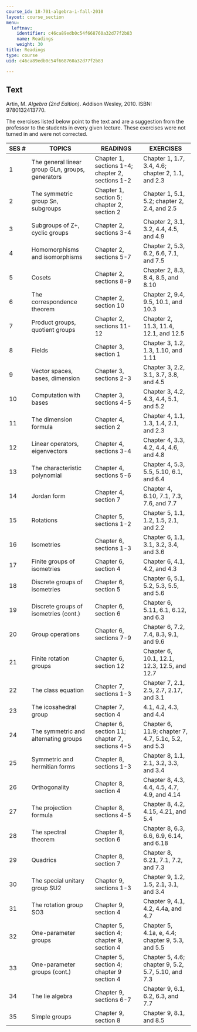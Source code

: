 ```yaml
---
course_id: 18-701-algebra-i-fall-2010
layout: course_section
menu:
  leftnav:
    identifier: c46ca89edb0c54f668760a32d77f2b83
    name: Readings
    weight: 30
title: Readings
type: course
uid: c46ca89edb0c54f668760a32d77f2b83

---
```


Text
----

Artin, M. _Algebra (2nd Edition)_. Addison Wesley, 2010. ISBN: 9780132413770.

The exercises listed below point to the text and are a suggestion from the professor to the students in every given lecture. These exercises were not turned in and were not corrected.

| SES # | TOPICS | READINGS | EXERCISES |
| --- | --- | --- | --- |
| 1 | The general linear group GLn, groups, generators | Chapter 1, sections 1-4; chapter 2, sections 1-2 | Chapter 1, 1.7, 3.4, 4.6; chapter 2, 1.1, and 2.3 |
| 2 | The symmetric group Sn, subgroups | Chapter 1, section 5; chapter 2, section 2 | Chapter 1, 5.1, 5.2; chapter 2, 2.4, and 2.5 |
| 3 | Subgroups of Z+, cyclic groups | Chapter 2, sections 3-4 | Chapter 2, 3.1, 3.2, 4.4, 4.5, and 4.9 |
| 4 | Homomorphisms and isomorphisms | Chapter 2, sections 5-7 | Chapter 2, 5.3, 6.2, 6.6, 7.1, and 7.5 |
| 5 | Cosets | Chapter 2, sections 8-9 | Chapter 2, 8.3, 8.4, 8.5, and 8.10 |
| 6 | The correspondence theorem | Chapter 2, section 10 | Chapter 2, 9.4, 9.5, 10.1, and 10.3 |
| 7 | Product groups, quotient groups | Chapter 2, sections 11-12 | Chapter 2, 11.3, 11.4, 12.1, and 12.5 |
| 8 | Fields | Chapter 3, section 1 | Chapter 3, 1.2, 1.3, 1.10, and 1.11 |
| 9 | Vector spaces, bases, dimension | Chapter 3, sections 2-3 | Chapter 3, 2.2, 3.1, 3.7, 3.8, and 4.5 |
| 10 | Computation with bases | Chapter 3, sections 4-5 | Chapter 3, 4.2, 4.3, 4.4, 5.1, and 5.2 |
| 11 | The dimension formula | Chapter 4, section 2 | Chapter 4, 1.1, 1.3, 1.4, 2.1, and 2.3 |
| 12 | Linear operators, eigenvectors | Chapter 4, sections 3-4 | Chapter 4, 3.3, 4.2, 4.4, 4.6, and 4.8 |
| 13 | The characteristic polynomial | Chapter 4, sections 5-6 | Chapter 4, 5.3, 5.5, 5.10, 6.1, and 6.4 |
| 14 | Jordan form | Chapter 4, section 7 | Chapter 4, 6.10, 7.1, 7.3, 7.6, and 7.7 |
| 15 | Rotations | Chapter 5, sections 1-2 | Chapter 5, 1.1, 1.2, 1.5, 2.1, and 2.2 |
| 16 | Isometries | Chapter 6, sections 1-3 | Chapter 6, 1.1, 3.1, 3.2, 3.4, and 3.6 |
| 17 | Finite groups of isometries | Chapter 6, section 4 | Chapter 6, 4.1, 4.2, and 4.3 |
| 18 | Discrete groups of isometries | Chapter 6, section 5 | Chapter 6, 5.1, 5.2, 5.3, 5.5, and 5.6 |
| 19 | Discrete groups of isometries (cont.) | Chapter 6, section 6 | Chapter 6, 5.11, 6.1, 6.12, and 6.3 |
| 20 | Group operations | Chapter 6, sections 7-9 | Chapter 6, 7.2, 7.4, 8.3, 9.1, and 9.6 |
| 21 | Finite rotation groups | Chapter 6, section 12 | Chapter 6, 10.1, 12.1, 12.3, 12.5, and 12.7 |
| 22 | The class equation | Chapter 7, sections 1-3 | Chapter 7, 2.1, 2.5, 2.7, 2.17, and 3.1 |
| 23 | The icosahedral group | Chapter 7, section 4 | 4.1, 4.2, 4.3, and 4.4 |
| 24 | The symmetric and alternating groups | Chapter 6, section 11; chapter 7, sections 4-5 | Chapter 6, 11.9; chapter 7, 4.7, 5.1c, 5.2, and 5.3 |
| 25 | Symmetric and hermitian forms | Chapter 8, sections 1-3 | Chapter 8, 1.1, 2.1, 3.2, 3.3, and 3.4 |
| 26 | Orthogonality | Chapter 8, section 4 | Chapter 8, 4.3, 4.4, 4.5, 4.7, 4.9, and 4.14 |
| 27 | The projection formula | Chapter 8, sections 4-5 | Chapter 8, 4.2, 4.15, 4.21, and 5.4 |
| 28 | The spectral theorem | Chapter 8, section 6 | Chapter 8, 6.3, 6.6, 6.9, 6.14, and 6.18 |
| 29 | Quadrics | Chapter 8, section 7 | Chapter 8, 6.21, 7.1, 7.2, and 7.3 |
| 30 | The special unitary group SU2 | Chapter 9, sections 1-3 | Chapter 9, 1.2, 1.5, 2.1, 3.1, and 3.4 |
| 31 | The rotation group SO3 | Chapter 9, section 4 | Chapter 9, 4.1, 4.2, 4.4a, and 4.7 |
| 32 | One-parameter groups | Chapter 5, section 4; chapter 9, section 4 | Chapter 5, 4.1a, e, 4.4; chapter 9, 5.3, and 5.5 |
| 33 | One-parameter groups (cont.) | Chapter 5, section 4; chapter 9 section 4 | Chapter 5, 4.6; chapter 9, 5.2, 5.7, 5.10, and 7.3 |
| 34 | The lie algebra | Chapter 9, sections 6-7 | Chapter 9, 6.1, 6.2, 6.3, and 7.7 |
| 35 | Simple groups | Chapter 9, section 8 | Chapter 9, 8.1, and 8.5